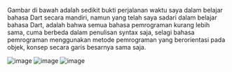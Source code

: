 Gambar di bawah adalah sedikit bukti perjalanan waktu saya dalam belajar bahasa Dart secara mandiri,
namun yang telah saya sadari dalam belajar bahasa Dart, adalah bahwa semua bahasa pemrograman kurang lebih sama, cuma berbeda dalam penulisan syntax saja,
selagi bahasa pemrograman menggunakan metode pemrograman yang berorientasi pada objek, konsep secara garis besarnya sama saja.

![image](https://github.com/Lintang00/BelajarDasarDart/assets/164141285/20bda167-8a58-4a33-aef6-1143c7893b70)
![image](https://github.com/Lintang00/BelajarDasarDart/assets/164141285/eb8739cd-5629-443c-b353-353b3fd129b8)
![image](https://github.com/Lintang00/BelajarDasarDart/assets/164141285/a53cf6b7-edf1-4d76-a916-5e20f45fecbe)
